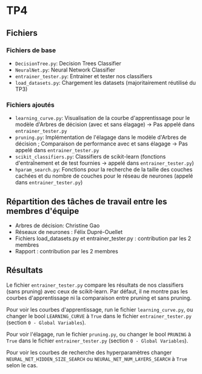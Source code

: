 # TP4

## Fichiers
### Fichiers de base
- `DecisionTree.py`: Decision Trees Classifier
- `NeuralNet.py`: Neural Network Classifier
- `entrainer_tester.py`: Entrainer et tester nos classifiers
- `load_datasets.py`: Chargement les datasets (majoritairement réutilisé du TP3)

### Fichiers ajoutés
- `learning_curve.py`: Visualisation de la courbe d'apprentissage pour le modèle d'Arbres de décision (avec et sans élagage) -> Pas appelé dans `entrainer_tester.py`
- `pruning.py`: Implémentation de l'élagage dans le modèle d'Arbres de décision ; Comparaison de performance avec et sans élagage -> Pas appelé dans `entrainer_tester.py`
- `scikit_classifiers.py`: Classifiers de scikit-learn (fonctions d'entraînement et de test fournies -> appelé dans `entrainer_tester.py`)
- `hparam_search.py`: Fonctions pour la recherche de la taille des couches cachées et du nombre de couches pour le réseau de neurones (appelé dans `entrainer_tester.py`)

## Répartition des tâches de travail entre les membres d'équipe
- Arbres de décision: Christine Gao
- Réseaux de neurones : Félix Dupré-Ouellet
- Fichiers load_datasets.py et entrainer_tester.py : contribution par les 2 membres
- Rapport : contribution par les 2 membres

## Résultats
Le fichier `entrainer_tester.py` compare les résultats de nos classifiers (sans pruning) avec ceux de scikit-learn. Par défaut, il ne montre pas les courbes d'apprentissage ni la comparaison entre pruning et sans pruning.

Pour voir les courbes d'apprentissage, run le fichier `learning_curve.py`, ou changer le bool `LEARNING_CURVE` à `True` dans le fichier `entrainer_tester.py` (section `0 - Global Variables`).

Pour voir l'élagage, run le fichier `pruning.py`, ou changer le bool `PRUNING` à `True` dans le fichier `entrainer_tester.py` (section `0 - Global Variables`).

Pour voir les courbes de recherche des hyperparamètres changer `NEURAL_NET_HIDDEN_SIZE_SEARCH` ou
`NEURAL_NET_NUM_LAYERS_SEARCH` à `True` selon le cas.